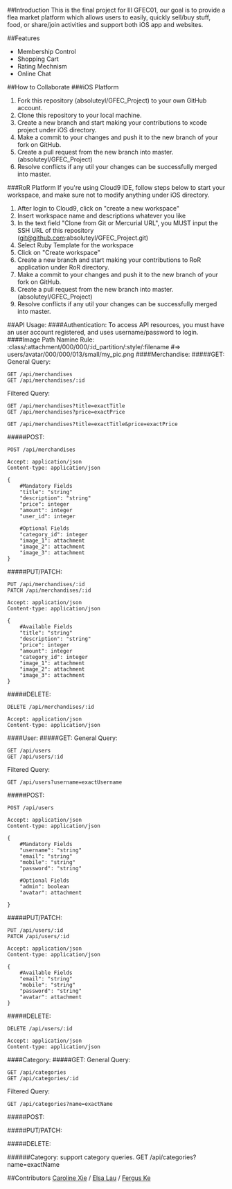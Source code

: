 ##Introduction
  This is the final project for III GFEC01, our goal is to provide a flea market platform which allows users to easily, quickly sell/buy stuff, food, or share/join activities and support both iOS app and websites.

##Features
 * Membership Control
 * Shopping Cart
 * Rating Mechnism
 * Online Chat


##How to Collaborate
###iOS Platform

 1. Fork this repository (absoluteyl/GFEC_Project) to your own GitHub account.
 2. Clone this repository to your local machine.
 3. Create a new branch and start making your contributions to xcode project under iOS directory.
 4. Make a commit to your changes and push it to the new branch of your fork on GitHub.
 5. Create a pull request from the new branch into master. (absoluteyl/GFEC_Project)
 6. Resolve conflicts if any util your changes can be successfully merged into master.

###RoR Platform
If you're using Cloud9 IDE, follow steps below to start your workspace, and make sure not to modify anything under iOS directory.

 1. After login to Cloud9, click on "create a new workspace"
 2. Insert workspace name and descriptions whatever you like
 3. In the text field "Clone from Git or Mercurial URL", you MUST input the SSH URL of this repository (git@github.com:absoluteyl/GFEC_Project.git)
 4. Select Ruby Template for the workspace
 5. Click on "Create workspace"
 6. Create a new branch and start making your contributions to RoR application under RoR directory.
 7. Make a commit to your changes and push it to the new branch of your fork on GitHub.
 8. Create a pull request from the new branch into master. (absoluteyl/GFEC_Project)
 9. Resolve conflicts if any util your changes can be successfully merged into master.

##API Usage:
####Authentication:
To access API resources, you must have an user account registered, and uses username/password to login.
####Image Path Namine Rule:
    :class/:attachment/000/000/:id_partition/:style/:filename
    #=> users/avatar/000/000/013/small/my_pic.png
####Merchandise:
#####GET:
General Query:
    
    GET /api/merchandises
    GET /api/merchandises/:id

Filtered Query:
    
    GET /api/merchandises?title=exactTitle
    GET /api/merchandises?price=exactPrice
    
    GET /api/merchandises?title=exactTitle&price=exactPrice
#####POST:
    
    POST /api/merchandises
    
    Accept: application/json
    Content-type: application/json
    
    {
        #Mandatory Fields
        "title": "string"
        "description": "string"
        "price": integer
        "amount": integer
        "user_id": integer
        
        #Optional Fields
        "category_id": integer
        "image_1": attachment
        "image_2": attachment
        "image_3": attachment
    }
    
#####PUT/PATCH:
    
    PUT /api/merchandises/:id
    PATCH /api/merchandises/:id
    
    Accept: application/json
    Content-type: application/json
    
    {
        #Available Fields
        "title": "string"
        "description": "string"
        "price": integer
        "amount": integer
        "category_id": integer
        "image_1": attachment
        "image_2": attachment
        "image_3": attachment
    }
    
#####DELETE:
    
    DELETE /api/merchandises/:id
    
    Accept: application/json
    Content-type: application/json
    
####User:
#####GET:
General Query:
    
    GET /api/users
    GET /api/users/:id

Filtered Query:
    
    GET /api/users?username=exactUsername
    
#####POST:
    
    POST /api/users
    
    Accept: application/json
    Content-type: application/json
    
    {
        #Mandatory Fields
        "username": "string"
        "email": "string"
        "mobile": "string"
        "password": "string"
        
        #Optional Fields
        "admin": boolean
        "avatar": attachment
        
    }
    
#####PUT/PATCH:
    
    PUT /api/users/:id
    PATCH /api/users/:id
    
    Accept: application/json
    Content-type: application/json
    
    {
        #Available Fields
        "email": "string"
        "mobile": "string"
        "password": "string"
        "avatar": attachment
    }
    
#####DELETE:
    
    DELETE /api/users/:id
    
    Accept: application/json
    Content-type: application/json
    
####Category:
#####GET:
General Query:
    
    GET /api/categories
    GET /api/categories/:id

Filtered Query:
    
    GET /api/categories?name=exactName
    
#####POST:

#####PUT/PATCH:

#####DELETE:

    
    

######Category: support category queries.
    GET /api/categories?name=exactName
<br />

##Contributors
[Caroline Xie](https://github.com/kyujyokei) /
[Elsa Lau](https://github.com/absoluteyl) /
[Fergus Ke](https://github.com/KeJingTai) 